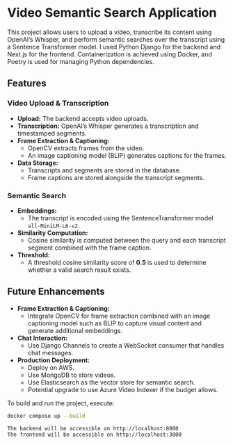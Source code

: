 # Video Semantic Search Application

This project allows users to upload a video, transcribe its content using OpenAI’s Whisper, and perform semantic searches over the transcript using a Sentence Transformer model. I used Python Django for the backend and Next.js for the frontend. Containerization is achieved using Docker, and Poetry is used for managing Python dependencies.

## Features

### Video Upload & Transcription
- **Upload:** The backend accepts video uploads.
- **Transcription:** OpenAI’s Whisper generates a transcription and timestamped segments.
- **Frame Extraction & Captioning:**  
  - OpenCV extracts frames from the video.
  - An image captioning model (BLIP) generates captions for the frames.
- **Data Storage:**  
  - Transcripts and segments are stored in the database.
  - Frame captions are stored alongside the transcript segments.

### Semantic Search
- **Embeddings:**  
  - The transcript is encoded using the SentenceTransformer model `all-MiniLM-L6-v2`.
- **Similarity Computation:**  
  - Cosine similarity is computed between the query and each transcript segment combined with the frame caption.
- **Threshold:**  
  - A threshold cosine similarity score of **0.5** is used to determine whether a valid search result exists.

## Future Enhancements
- **Frame Extraction & Captioning:**  
  - Integrate OpenCV for frame extraction combined with an image captioning model such as BLIP to capture visual content and generate additional embeddings.
- **Chat Interaction:**  
  - Use Django Channels to create a WebSocket consumer that handles chat messages.
- **Production Deployment:**  
  - Deploy on AWS.
  - Use MongoDB to store videos.
  - Use Elasticsearch as the vector store for semantic search.
  - Potential upgrade to use Azure Video Indexer if the budget allows.

To build and run the project, execute:

```bash
docker compose up --build

The backend will be accessible on http://localhost:8000
The frontend will be accessible on http://localhost:3000

